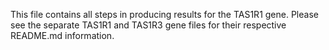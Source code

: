 This file contains all steps in producing results for the TAS1R1 gene. Please 
see the separate TAS1R1 and TAS1R3 gene files for their respective README.md 
information. 


